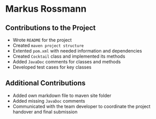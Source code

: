 # Markus Rossmann

## Contributions to the Project

- Wrote `README` for the project
- Created `maven project structure`
- Extented `pom.xml` with needed information and dependencies
- Created `Cocktail` class and implemented its methods
- Added `JavaDoc` comments for classes and methods
- Developed test cases for key classes

## Additional Contributions

- Added own markdown file to maven site folder
- Added missing `JavaDoc` comments
- Communicated with the team developer to coordinate the project handover and final submission